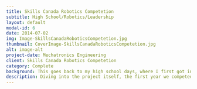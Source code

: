 ```yaml
---
title: Skills Canada Robotics Competetion
subtitle: High School/Robotics/Leadership 
layout: default
modal-id: 6
date: 2014-07-02
img: Image-SkillsCanadaRoboticsCompetetion.jpg
thumbnail: CoverImage-SkillsCanadaRoboticsCompetetion.jpg
alt: image-alt
project-date: Mechatronics Engineering
client: Skills Canada Robotics Competetion
category: Complete
background: This goes back to my high school days, where I first got into robotics. This was a robotics competition that I competed for two years with my team Leduc Composite High School. I want to give a shout out to the awesome team that I had the pleasure to lead, Josh Mulder, Kurk Urvold and Timurlane Çakmak. Also I can’t forget about our amazing advisors and teachers who went out of their way to help us out, Dennis Cebuliak, Greg Loose, Brad Gilmour and all of friends. Lastly, I want to thank them personally, because this experience influenced my future greatly.
description: Diving into the project itself, the first year we competed, we got bronze in Alberta. The challenge was to put wooden cubes in the circular box that is on wheels. One of the big challenges were that the robot we wanted was much bigger than the size restriction, so we made the robot be able to transform by folding the robot in half at the start of the challenge. The second competition, was to put low profile wooden boxes in a closet, and this time we went to nationals and received 4th in Canada. One of the big issues with this one was that the arm was too heavy for the linear actuator to lift it and we were again, so close to the size limitation, we need a solution that was cheap and compact. Eventually, we found the solution to be a car hood spring piston that we used to counter balance the arm. I won’t get into too much detail here (if you want to know more, feel free to contact me! I love nothing more than talking about robots!). Overall, this experience was a life changing experience that shaped my future. My high school never had robotics competitions and I remember one day Dennis Cebuliak (my computer science teacher) coming to be asking if I was interested, and even though there were lots of hurdles, it was one of the best thing that happened in my life! Video of the competetion: https://www.youtube.com/watch?v=ac2uOyfaA-w
---
```

